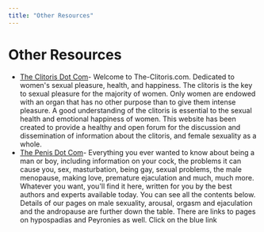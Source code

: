 ```yaml
---
title: "Other Resources"
---
```


# Other Resources

*   [The Clitoris Dot Com][1]\- Welcome to The-Clitoris.com. Dedicated to women's sexual pleasure, health, and happiness. The clitoris is the key to sexual pleasure for the majority of women. Only women are endowed with an organ that has no other purpose than to give them intense pleasure. A good understanding of the clitoris is essential to the sexual health and emotional happiness of women. This website has been created to provide a healthy and open forum for the discussion and dissemination of information about the clitoris, and female sexuality as a whole.
*   [The Penis Dot Com][2]\- Everything you ever wanted to know about being a man or boy, including information on your cock, the problems it can cause you, sex, masturbation, being gay, sexual problems, the male menopause, making love, premature ejaculation and much, much more. Whatever you want, you'll find it here, written for you by the best authors and experts available today. You can see all the contents below. Details of our pages on male sexuality, arousal, orgasm and ejaculation and the andropause are further down the table. There are links to pages on hypospadias and Peyronies as well. Click on the blue link


[1]: /node/556
[2]: /node/557

